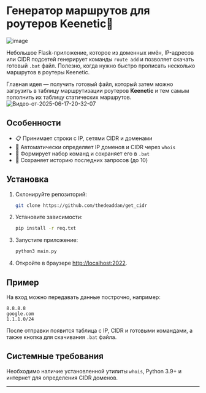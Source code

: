 # Генератор маршрутов для роутеров Keenetic🚧
 ![image](https://github.com/user-attachments/assets/3a9ae1a8-f84e-4cd9-9955-1d6a927f6fec)

 Небольшое Flask-приложение, которое из доменных имён, IP-адресов или CIDR подсетей генерирует команды `route add` и позволяет скачать готовый `.bat` файл. Полезно, когда нужно быстро прописать несколько маршрутов в роутеры Keenetic.
 
Главная идея — получить готовый файл, который затем можно загрузить в таблицу маршрутизации роутеров **Keenetic** и тем самым пополнить их таблицу статических маршрутов.   
![Видео-от-2025-06-17-20-32-07](https://github.com/user-attachments/assets/c074c543-2ef4-4c42-8974-da9357b3eef2)
 ## Особенности
 
 - 📋 Принимает строки с IP, сетями CIDR и доменами
 - 🤖 Автоматически определяет IP доменов и CIDR через `whois`
 - 📝 Формирует набор команд и сохраняет его в `.bat`
 - 📂 Сохраняет историю последних запросов (до 10)
 
 ## Установка
 
 1. Склонируйте репозиторий:
    ```bash
    git clone https://github.com/thedeaddan/get_cidr
    ```
 2. Установите зависимости:
    ```bash
    pip install -r req.txt
    ```
 3. Запустите приложение:
    ```bash
    python3 main.py
    ```
 4. Откройте в браузере [http://localhost:2022](http://localhost:2022).
 
 ## Пример
 
 На вход можно передавать данные построчно, например:
 
 ```
 8.8.8.8
 google.com
 1.1.1.0/24
 ```
 
 После отправки появится таблица с IP, CIDR и готовыми командами, а также кнопка для скачивания `.bat` файла.
 
 
 ## Системные требования
 
 Необходимо наличие установленной утилиты `whois`, Python 3.9+ и интернет для определения CIDR доменов.
 
 ---


